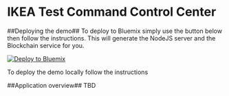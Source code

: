 IKEA Test Command Control Center
=======

##Deploying the demo##
To deploy to Bluemix simply use the button below then follow the instructions. This will generate the NodeJS server and the Blockchain service for you.

[![Deploy to Bluemix](https://bluemix.net/deploy/button.png)](https://console.ng.bluemix.net/devops/setup/deploy?repository=https://github.com/tatai1987/AutomatedRegression)

To deploy the demo locally follow the instructions 

##Application overview##
TBD




